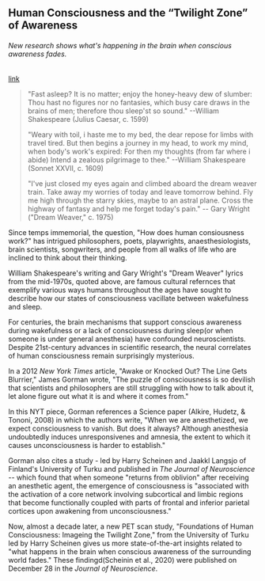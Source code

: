 ## Human Consciousness and the “Twilight Zone” of Awareness

###### New research shows what's happening in the brain when conscious awareness fades.

[link](https://www.psychologytoday.com/intl/blog/the-athletes-way/202101/human-consciousness-and-the-twilight-zone-awareness)

> "Fast asleep? It is no matter; enjoy the honey-heavy dew of slumber: Thou hast no figures nor no fantasies, which busy care draws in the brains of men; therefore thou sleep'st so sound." --William Shakespeare (Julius Caesar, c. 1599)
>
> "Weary with toil, i haste me to my bed, the dear repose for limbs with travel tired. But then begins a journey in my head, to work my mind, when body's work's expired: For then my thoughts (from far where i abide) Intend a zealous pilgrimage to thee." --William Shakespeare (Sonnet XXVII, c. 1609)
>
> "I've just closed my eyes again and climbed aboard the dream weaver train. Take away my worries of today and leave tomorrow behind. Fly me high through the starry skies, maybe to an astral plane. Cross the highway of fantasy and help me forget today's pain." -- Gary Wright ("Dream Weaver," c. 1975)

Since temps immemorial, the question, "How does human consiousness work?" has intrigued philosophers, poets, playwrights, anaesthesiologists, brain scientists, songwriters, and people from all walks of life who are inclined to think about their thinking.

William Shakespeare's writing and Gary Wright's "Dream Weaver" lyrics from the mid-1970s, quoted above, are famous cultural refernces that exemplify various ways humans throughout the ages have sought to describe how our states of consciousness vacillate between wakefulness and sleep.

For centuries, the brain mechanisms that support conscious awareness during wakefulness or a lack of consciousness during sleep(or when someone is under general anesthesia) have confounded neuroscientists. Despite 21st-century advances in scientific research, the neural correlates of human consciousness remain surprisingly mysterious.

In a 2012 *New York Times* article, "Awake or Knocked Out? The Line Gets Blurrier," James Gorman wrote, "The puzzle of consciousness is so devilish that scientists and philosophers are still struggling with how to talk about it, let alone figure out what it is and where it comes from."

In this NYT piece, Gorman references a Science paper (Alkire, Hudetz, & Tononi, 2008) in which the authors write, "When we are anesthetized, we expect consciousness to vanish. But does it always? Although anesthesia undoubtedly induces unresponsivenes and amnesia, the extent to which it causes unconsciousness is harder to establish."

Gorman also cites a study - led by Harry Scheinen and Jaakkl Langsjo of Finland's University of Turku and published in *The Journal of Neuroscience* -- which found that when someone "returns from oblivion" after receiving an anesthetic agent, the emergence of consciousness is "associated with the activation of a core network involving subcortical and limbic regions that become functionally coupled with parts of frontal and inferior parietal cortices upon awakening from unconsciousness."

Now, almost a decade later, a new PET scan study, "Foundations of Human Consciousness: Imageing the Twilight Zone," from the University of Turku led by Harry Scheinen gives us more state-of-the-art insights related to "what happens in the brain when conscious awareness of the surrounding world fades." These findingd(Scheinin et al., 2020) were published on December 28 in the *Journal of Neuroscience*.



